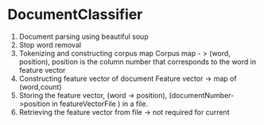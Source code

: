 # DocumentClassifier

1. Document parsing using beautiful soup
2. Stop word removal
3. Tokenizing and constructing corpus map
    Corpus map - >  (word, position),
    position is the column number that corresponds to the word in feature vector
4. Constructing feature vector of document
    Feature vector -> map of (word,count)
5. Storing the feature vector, (word -> position), (documentNumber->position in featureVectorFile ) in a file.
6. Retrieving the feature vector from file -> not required for current